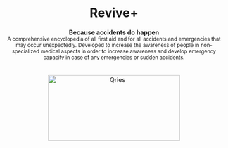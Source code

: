 <h1 align="center">Revive+</h1>
<p align="center">
  <b>
Because accidents do happen</b></br>
  <sub>A comprehensive encyclopedia of all first aid and for all accidents and emergencies that may occur unexpectedly.
Developed to increase the awareness of people in non-specialized medical aspects in order to increase awareness and develop emergency capacity in case of any emergencies or sudden accidents.<sub>
</p>
 
 <p align="center">
  <img src="https://raw.githubusercontent.com/andreasbm/readme/master/assets/lines/colored.png" img width="5000" height="5" />
</p>

 <p align="center">
  <a href="https://play.google.com/store/apps/details?id=com.gauravmehta13.revive.Revive">
         <img alt="Qries" src="https://play.google.com/intl/en_us/badges/static/images/badges/en_badge_web_generic.png"
              img width="300" height="150"
        >
      </a></p>
